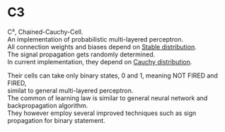 # C3
C³, Chained-Cauchy-Cell.  
An implementation of probabilistic multi-layered perceptron.  
All connection weights and biases depend on [Stable distribution](https://wikipedia.org/wiki/Stable_distribution).   
The signal propagation gets randomly determined.  
In current implementation, they depend on [Cauchy distribution](https://wikipedia.org/wiki/Cauchy_distribution).   
  
Their cells can take only binary states, 0 and 1, meaning NOT FIRED and FIRED,   
similat to general multi-layered perceptron.  
The common of learning law is similar to general neural network and backpropagation algorithm.  
They however employ several improved techniques such as sign propagation for binary statement.  

